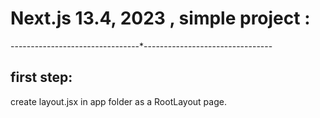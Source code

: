# Next.js 13.4, 2023 , simple project :

--------------------------------\*--------------------------------

## first step:

create layout.jsx in app folder as a RootLayout page.
